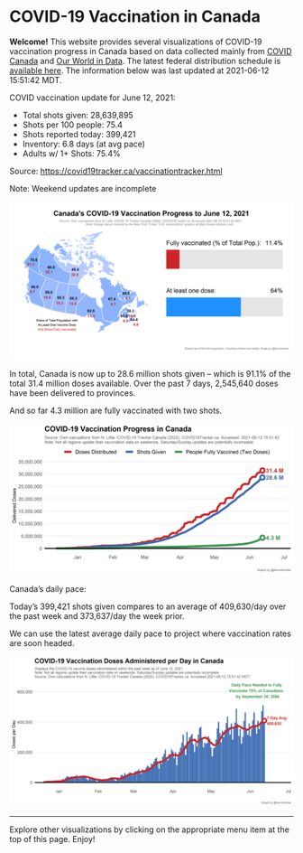 COVID-19 Vaccination in Canada
==============================

**Welcome!** This website provides several visualizations of COVID-19
vaccination progress in Canada based on data collected mainly from
[COVID Canada](https://covid19tracker.ca/vaccinationtracker.html) and
[Our World in Data](https://ourworldindata.org/covid-vaccinations). The
latest federal distribution schedule is [available
here](https://www.canada.ca/en/public-health/services/diseases/2019-novel-coronavirus-infection/prevention-risks/covid-19-vaccine-treatment/vaccine-rollout.html).
The information below was last updated at 2021-06-12 15:51:42 MDT.

COVID vaccination update for June 12, 2021:

-   Total shots given: 28,639,895
-   Shots per 100 people: 75.4
-   Shots reported today: 399,421
-   Inventory: 6.8 days (at avg pace)
-   Adults w/ 1+ Shots: 75.4%

Source:
<a href="https://covid19tracker.ca/vaccinationtracker.html" class="uri">https://covid19tracker.ca/vaccinationtracker.html</a>

Note: Weekend updates are incomplete

![](Plots/plot_main.png)

In total, Canada is now up to 28.6 million shots given – which is 91.1%
of the total 31.4 million doses available. Over the past 7 days,
2,545,640 doses have been delivered to provinces.

And so far 4.3 million are fully vaccinated with two shots.

![](Plots/plot_total.png)

Canada’s daily pace:

Today’s 399,421 shots given compares to an average of 409,630/day over
the past week and 373,637/day the week prior.

We can use the latest average daily pace to project where vaccination
rates are soon headed.

![](Plots/pace_national.png)

------------------------------------------------------------------------

Explore other visualizations by clicking on the appropriate menu item at
the top of this page. Enjoy!
